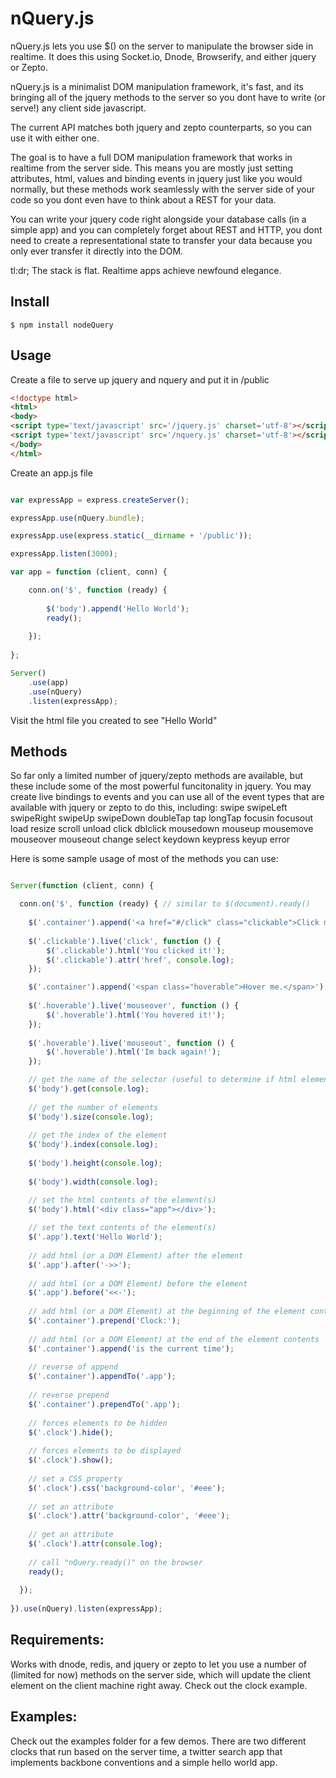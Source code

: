 nQuery.js
=========

nQuery.js lets you use $() on the server to manipulate the browser side in realtime. It does 
this using Socket.io, Dnode, Browserify, and either jquery or Zepto.

nQuery.js is a minimalist DOM manipulation framework, it's fast, and its bringing all of the 
jquery methods to the server so you dont have to write (or serve!) any client side javascript.

The current API matches both jquery and zepto counterparts, so you can use it with either one.

The goal is to have a full DOM manipulation framework that works in realtime from the server side.  This means you are mostly just setting attributes, html, values and binding events in jquery just like you would normally, but these methods work seamlessly with the server side of your code so you dont even have to think about a REST for your data.

You can write your jquery code right alongside your database calls (in a simple app) and you can completely forget about REST and HTTP, you dont need to create a representational state to transfer your data because you only ever transfer it directly into the DOM.

tl:dr; The stack is flat.  Realtime apps achieve newfound elegance.

Install
-------

    $ npm install nodeQuery
    

Usage
-----
Create a file to serve up jquery and nquery and put it in /public

```html
<!doctype html>
<html>
<body>
<script type='text/javascript' src='/jquery.js' charset='utf-8'></script> 
<script type='text/javascript' src='/nquery.js' charset='utf-8'></script>
</body>
</html>
````

Create an app.js file

```javascript

var expressApp = express.createServer();

expressApp.use(nQuery.bundle);

expressApp.use(express.static(__dirname + '/public'));

expressApp.listen(3000);

var app = function (client, conn) {

    conn.on('$', function (ready) {
    
        $('body').append('Hello World');
        ready();
        
    });
    
};

Server()
    .use(app)
    .use(nQuery)
    .listen(expressApp);

````

Visit the html file you created to see "Hello World"


Methods
-------

So far only a limited number of jquery/zepto methods are available, but these include some 
of the most powerful funcitonality in jquery.  You may create live bindings to events and you
can use all of the event types that are available with jquery or zepto to do this, including:
    swipe swipeLeft swipeRight swipeUp swipeDown doubleTap tap longTap focusin focusout load     resize scroll unload click dblclick mousedown mouseup mousemove mouseover mouseout change     select keydown keypress keyup error

Here is some sample usage of most of the methods you can use:

```javascript

Server(function (client, conn) {

  conn.on('$', function (ready) { // similar to $(document).ready()
    
    $('.container').append('<a href="#/click" class="clickable">Click me, Im a binding.</a>');
    
    $('.clickable').live('click', function () {
        $('.clickable').html('You clicked it!');
        $('.clickable').attr('href', console.log);
    });

    $('.container').append('<span class="hoverable">Hover me.</span>');
    
    $('.hoverable').live('mouseover', function () {
        $('.hoverable').html('You hovered it!');
    });
    
    $('.hoverable').live('mouseout', function () {
        $('.hoverable').html('Im back again!');
    });

    // get the name of the selector (useful to determine if html element exists)
    $('body').get(console.log);
    
    // get the number of elements
    $('body').size(console.log);
    
    // get the index of the element
    $('body').index(console.log);
    
    $('body').height(console.log);
    
    $('body').width(console.log);

    // set the html contents of the element(s)
    $('body').html('<div class="app"></div>');
    
    // set the text contents of the element(s)
    $('.app').text('Hello World');
    
    // add html (or a DOM Element) after the element
    $('.app').after('->>');
    
    // add html (or a DOM Element) before the element
    $('.app').before('<<-');
    
    // add html (or a DOM Element) at the beginning of the element contents
    $('.container').prepend('Clock:');
    
    // add html (or a DOM Element) at the end of the element contents
    $('.container').append('is the current time');
    
    // reverse of append
    $('.container').appendTo('.app');
    
    // reverse prepend
    $('.container').prependTo('.app');
    
    // forces elements to be hidden
    $('.clock').hide();
    
    // forces elements to be displayed
    $('.clock').show();
     
    // set a CSS property
    $('.clock').css('background-color', '#eee');
    
    // set an attribute
    $('.clock').attr('background-color', '#eee');
    
    // get an attribute
    $('.clock').attr(console.log);
    
    // call "nQuery.ready()" on the browser
    ready();
    
  });
    
}).use(nQuery).listen(expressApp);

````
Requirements:
-------------

Works with dnode, redis, and jquery or zepto to let you use a number
of (limited for now) methods on the server side, which will update the client 
element on the client machine right away.  Check out the clock example.

Examples:
---------
Check out the examples folder for a few demos. There are two different clocks 
that run based on the server time, a twitter search app that implements 
backbone conventions and a simple hello world app.


